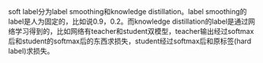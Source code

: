soft label分为label smoothing和knowledge distillation。label smoothing的label是人为固定的，比如说0.9，0.2。而knowledge distillation的label是通过网络学习得到的，比如网络有teacher和student双模型，teacher输出经过softmax后和student的softmax后的东西求损失，student经过softmax后和原标签(hard label)求损失。

